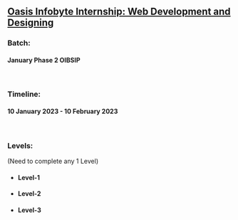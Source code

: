 ## [Oasis Infobyte Internship: Web Development and Designing](https://oasisinfobyte.com/)

### Batch: 
#### January Phase 2 OIBSIP

<br>

### Timeline: 
#### 10 January 2023 - 10 February 2023

<br>

### Levels: 
(Need to complete any 1 Level)

- #### Level-1
- #### Level-2
- #### Level-3 
